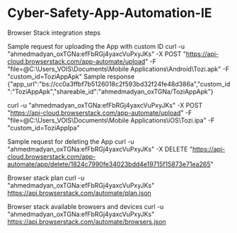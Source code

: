 # Cyber-Safety-App-Automation-IE

Browser Stack integration steps

Sample request for uploading the App with custom ID
curl -u "ahmedmadyan_oxTGNa:efFbRGj4yaxcVuPxyJKs" -X POST "https://api-cloud.browserstack.com/app-automate/upload" -F "file=@C:\Users\_VOIS\Documents\Mobile Applications\Android\Tozi.apk" -F "custom_id=ToziAppApk"
Sample response
{"app_url":"bs://cc0a3ffbf7b5126018c2f593bd32f24fe48d386a","custom_id":"ToziAppApk","shareable_id":"ahmedmadyan_oxTGNa/ToziAppApk"}

curl -u "ahmedmadyan_oxTGNa:efFbRGj4yaxcVuPxyJKs" -X POST "https://api-cloud.browserstack.com/app-automate/upload" -F "file=@C:\Users\_VOIS\Documents\Mobile Applications\iOS\Tozi.ipa" -F "custom_id=ToziAppIpa"


Sample request for deleting the App
curl -u "ahmedmadyan_oxTGNa:efFbRGj4yaxcVuPxyJKs" -X DELETE "https://api-cloud.browserstack.com/app-automate/app/delete/1824c7990fe34023bdd4e19715f15873e71ea265"

Browser stack plan
curl -u "ahmedmadyan_oxTGNa:efFbRGj4yaxcVuPxyJKs" https://api.browserstack.com/automate/plan.json

Browser stack available browsers and devices
curl -u "ahmedmadyan_oxTGNa:efFbRGj4yaxcVuPxyJKs" https://api.browserstack.com/automate/browsers.json